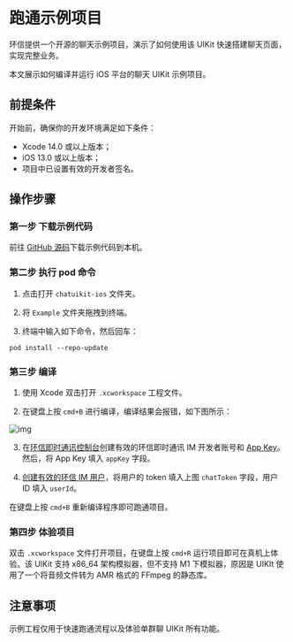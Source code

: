 # 跑通示例项目

<Toc />

环信提供一个开源的聊天示例项目，演示了如何使用该 UIKit 快速搭建聊天页面，实现完整业务。

本文展示如何编译并运行 iOS 平台的聊天 UIKit 示例项目。

## 前提条件

开始前，确保你的开发环境满足如下条件：

- Xcode 14.0 或以上版本；
- iOS 13.0 或以上版本；
- 项目中已设置有效的开发者签名。

## 操作步骤

### 第一步 下载示例代码

前往 [GitHub 源码](https://github.com/easemob/chatuikit-ios)下载示例代码到本机。

### 第二步 执行 pod 命令

1. 点击打开 `chatuikit-ios` 文件夹。

2. 将 `Example` 文件夹拖拽到终端。

3. 终端中输入如下命令，然后回车：

```
pod install --repo-update
```

### 第三步 编译

1. 使用 Xcode 双击打开 `.xcworkspace` 工程文件。

2. 在键盘上按 `cmd+B` 进行编译，编译结果会报错，如下图所示：

![img](./buildError.png) 

3. 在[环信即时通讯控制台](https://console.easemob.com/user/login)创建有效的环信即时通讯 IM 开发者账号和 [App Key](/product/enable_and_configure_IM.html#创建应用)。然后，将 App Key 填入 `appKey` 字段。

4. [创建有效的环信 IM 用户](/product/enable_and_configure_IM.html#创建-im-用户)，将用户的 token 填入上图 `chatToken` 字段，用户 ID 填入 `userId`。

在键盘上按 `cmd+B` 重新编译程序即可跑通项目。

### 第四步 体验项目

双击 `.xcworkspace` 文件打开项目，在键盘上按 `cmd+R` 运行项目即可在真机上体验。该 UIKit 支持 x86_64 架构模拟器，但不支持 M1 下模拟器，原因是 UIKIt 使用了一个将音频文件转为 AMR 格式的 FFmpeg 的静态库。

## 注意事项

示例工程仅用于快速跑通流程以及体验单群聊 UIKit 所有功能。